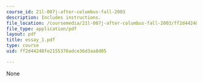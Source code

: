 ```yaml
---
course_id: 21l-007j-after-columbus-fall-2003
description: Includes instructions.
file_location: /coursemedia/21l-007j-after-columbus-fall-2003/ff2d44248fe2155376adce36d3aa8d05_essay_1.pdf
file_type: application/pdf
layout: pdf
title: essay_1.pdf
type: course
uid: ff2d44248fe2155376adce36d3aa8d05

---
```

None